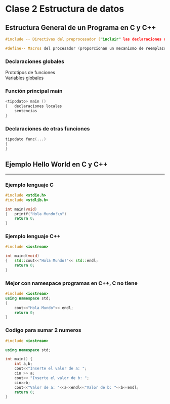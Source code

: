 # Clase 2 Estructura de datos

## Estructura General de un Programa en C y C++

```c++
#include -- Directivas del preprocesador ("incluir" las declaraciones de otro fichero)

#define-- Macros del procesador (proporcionan un mecanismo de reemplazo de tokens)
```

### Declaraciones globales
Prototipos de funciones <br>
Variables globales

### Función principal main
```c++
<tipodato> main ()
{   declaraciones locales
    sentencias
}
```

### Declaraciones de otras funciones
```c++
tipodato func(...)
{
}
```
## Ejemplo Hello World en C  y C++
---
### Ejemplo lenguaje C
```c
#include <stdio.h>
#include <stdlib.h>

int main(void)
{   printf("Hola Mundo!\n")
    return 0;
}
```
### Ejemplo lenguaje C++
```c++
#include <iostream>

int maind(void)
{   std::cout<<"Hola Mundo!"<< std::endl;
    return 0;
}
```
### Mejor con namespace programas en C++, C no tiene
```c++
#include <iostream>
using namespace std;
{
    cout<<"Hola Mundo"<< endl;
    return 0;
}
```
### Codigo para sumar 2 numeros
```c++
#include <iostream>

using namespace std;

int main() {
    int a,b;
    cout<<"Inserte el valor de a: ";
    cin >> a;
    cout<< "Inserte el valor de b: ";
    cin>>b;
    cout<<"Valor de a: "<<a<<endl<<"Valor de b: "<<b<<endl;
    return 0;
}
```